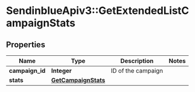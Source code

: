 # SendinblueApiv3::GetExtendedListCampaignStats

## Properties
Name | Type | Description | Notes
------------ | ------------- | ------------- | -------------
**campaign_id** | **Integer** | ID of the campaign | 
**stats** | [**GetCampaignStats**](GetCampaignStats.md) |  | 



